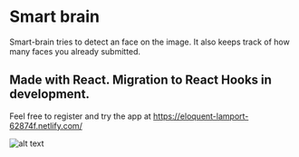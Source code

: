 # Smart brain
Smart-brain tries to detect an face on the image.
It also keeps track of how many faces you already submitted.
## Made with React. Migration to React Hooks in development.

Feel free to register and try the app at https://eloquent-lamport-62874f.netlify.com/

![alt text](https://imgur.com/Igm0Atf.png)
